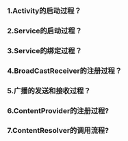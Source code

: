 ### 1.Activity的启动过程？
### 2.Service的启动过程？
### 3.Service的绑定过程？
### 4.BroadCastReceiver的注册过程？
### 5.广播的发送和接收过程？
### 6.ContentProvider的注册过程?
### 7.ContentResolver的调用流程?